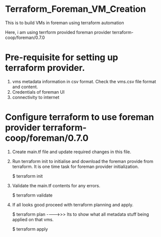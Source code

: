 # Terraform_Foreman_VM_Creation
This is to build VMs in foreman using terraform automation

Here, i am using terrform provided foreman provider terraform-coop/foreman/0.7.0

# Pre-requisite for setting up terraform provider.
1. vms metadata information in csv format. Check the vms.csv file format and content.
2. Credentials of foreman UI
3. connectivity to internet

# Configure terraform to use foreman provider terraform-coop/foreman/0.7.0

1. Create main.tf file and update required changes in this file.

2. Run terraform init to initialise and download the foreman provide from terraform. It is one time task for foreman provider initialization.

   $ terraform init

3. Validate the main.tf contents for any errors.

	$ terraform validate

4. If all looks good proceed with terraform planning and apply.

   $ terraform plan          ---->>> Its to show what all metadata stuff being applied on that vms.
   
   $ terraform apply
